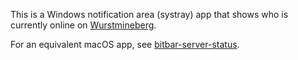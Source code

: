 This is a Windows notification area (systray) app that shows who is currently online on [Wurstmineberg](https://wurstmineberg.de/).

For an equivalent macOS app, see [bitbar-server-status](https://github.com/wurstmineberg/bitbar-server-status).
